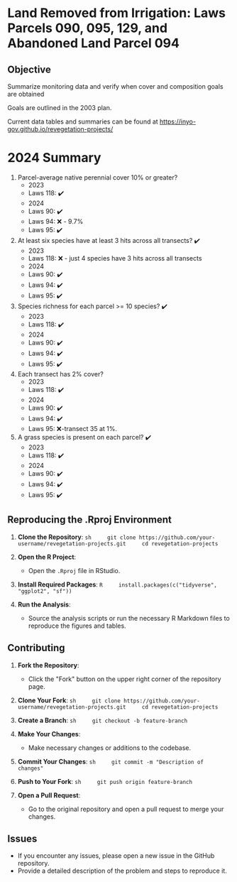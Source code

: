 # Land Removed from Irrigation: Laws Parcels 090, 095, 129, and Abandoned Land Parcel 094

## Objective

Summarize monitoring data and verify when cover and composition goals are obtained 

Goals are outlined in the 2003 plan.

Current data tables and summaries can be found at <https://inyo-gov.github.io/revegetation-projects/>

# 2024 Summary

1.  Parcel-average native perennial cover 10% or greater?
    -   2023
    -   Laws 118: ✔️
    -   2024
    -   Laws 90: ✔️
    -   Laws 94: ❌ - 9.7%
    -   Laws 95: ✔️
2.  At least six species have at least 3 hits across all transects? ✔️
    -   2023
    -   Laws 118: ❌  -  just 4 species have 3 hits across all transects
    -   2024
    -   Laws 90: ✔️
    -   Laws 94: ✔️
    -   Laws 95: ✔️
3.  Species richness for each parcel \>= 10 species? ✔️
    -   2023
    -   Laws 118: ✔️
    -   2024
    -   Laws 90: ✔️
    -   Laws 94: ✔️
    -   Laws 95: ✔️
4.  Each transect has 2% cover?
    -   2023
    -   Laws 118: ✔️
    -   2024
    -   Laws 90: ✔️
    -   Laws 94: ✔️
    -   Laws 95: ❌-transect 35 at 1%.
5.  A grass species is present on each parcel? ✔️
    -   2023
    -   Laws 118: ✔️
    -   2024
    -   Laws 90: ✔️
    -   Laws 94: ✔️
    -   Laws 95: ✔️

## Reproducing the .Rproj Environment

1.  **Clone the Repository**: `sh     git clone https://github.com/your-username/revegetation-projects.git     cd revegetation-projects`

2.  **Open the R Project**:

    -   Open the `.Rproj` file in RStudio.

3.  **Install Required Packages**: `R     install.packages(c("tidyverse", "ggplot2", "sf"))`

4.  **Run the Analysis**:

    -   Source the analysis scripts or run the necessary R Markdown files to reproduce the figures and tables.

## Contributing

1.  **Fork the Repository**:

    -   Click the "Fork" button on the upper right corner of the repository page.

2.  **Clone Your Fork**: `sh     git clone https://github.com/your-username/revegetation-projects.git     cd revegetation-projects`

3.  **Create a Branch**: `sh     git checkout -b feature-branch`

4.  **Make Your Changes**:

    -   Make necessary changes or additions to the codebase.

5.  **Commit Your Changes**: `sh     git commit -m "Description of changes"`

6.  **Push to Your Fork**: `sh     git push origin feature-branch`

7.  **Open a Pull Request**:

    -   Go to the original repository and open a pull request to merge your changes.

## Issues

-   If you encounter any issues, please open a new issue in the GitHub repository.
-   Provide a detailed description of the problem and steps to reproduce it.
